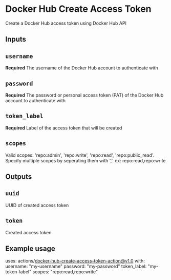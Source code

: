 # Docker Hub Create Access Token 

Create a Docker Hub access token using Docker Hub API

## Inputs

## `username`

**Required** The username of the Docker Hub account to authenticate with

## `password`

**Required** The password or personal access token (PAT) of the Docker Hub account to authenticate with

## `token_label`

**Required** Label of the access token that will be created

## `scopes`

Valid scopes: 'repo:admin', 'repo:write', 'repo:read', 'repo:public_read'. Specify multiple scopes by seperating them with ','. ex: repo:read,repo:write

## Outputs

## `uuid`

UUID of created access token

## `token`

Created access token

## Example usage

uses: actions/docker-hub-create-access-token-action@v1.0
with:
	username: "my-username"
	password: "my-password"
	token_label: "my-token-label"
	scopes: "repo:read,repo:write"